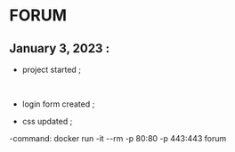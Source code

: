 <!--README.md-->

# FORUM

## January 3, 2023 :

- project started ;

<br>

- login form created ;

- css updated ;

-command: docker run -it --rm -p 80:80 -p 443:443 forum